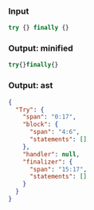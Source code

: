 ### Input
```js
try {} finally {}
```

### Output: minified
```js
try{}finally{}
```

### Output: ast
```json
{
  "Try": {
    "span": "0:17",
    "block": {
      "span": "4:6",
      "statements": []
    },
    "handler": null,
    "finalizer": {
      "span": "15:17",
      "statements": []
    }
  }
}
```
